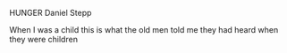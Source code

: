   HUNGER
  Daniel Stepp

  When I was a child this is what the old men told me they had heard when they were children
